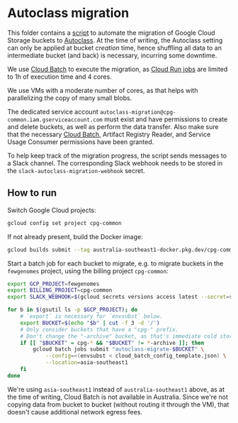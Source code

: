 # Autoclass migration

This folder contains a [script](migrate_bucket.sh) to automate the migration of Google Cloud Storage buckets to [Autoclass](https://cloud.google.com/storage/docs/autoclass). At the time of writing, the Autoclass setting can only be applied at bucket _creation_ time, hence shuffling all data to an intermediate bucket (and back) is necessary, incurring some downtime.

We use [Cloud Batch](https://cloud.google.com/batch/docs/create-run-job) to execute the migration, as [Cloud Run jobs](https://cloud.google.com/run/docs/quickstarts/jobs/create-execute) are limited to 1h of execution time and 4 cores.

We use VMs with a moderate number of cores, as that helps with parallelizing the copy of many small blobs.

The dedicated service account `autoclass-migration@cpg-common.iam.gserviceaccount.com` must exist and have permissions to create and delete buckets, as well as perform the data transfer. Also make sure that the necessary [Cloud Batch](https://cloud.google.com/batch/docs/get-started#project-prerequisites), Artifact Registry Reader, and Service Usage Consumer permissions have been granted.

To help keep track of the migration progress, the script sends messages to a Slack channel. The corresponding Slack webhook needs to be stored in the `slack-autoclass-migration-webhook` secret.

## How to run

Switch Google Cloud projects:

```sh
gcloud config set project cpg-common
```

If not already present, build the Docker image:

```sh
gcloud builds submit --tag australia-southeast1-docker.pkg.dev/cpg-common/images/autoclass-migration:latest .
```

Start a batch job for each bucket to migrate, e.g. to migrate buckets in the `fewgenomes` project, using the billing project `cpg-common`:

```sh
export GCP_PROJECT=fewgenomes
export BILLING_PROJECT=cpg-common
export SLACK_WEBHOOK=$(gcloud secrets versions access latest --secret=slack-autoclass-migration-webhook)

for b in $(gsutil ls -p $GCP_PROJECT); do
    # `export` is necessary for `envsubst` below.
    export BUCKET=$(echo "$b" | cut -f 3 -d '/')
    # Only consider buckets that have a "cpg-" prefix.
    # Don't change the "-archive" bucket, as that's immediate cold storage.
    if [[ "$BUCKET" = cpg-* && "$BUCKET" != *-archive ]]; then
        gcloud batch jobs submit "autoclass-migrate-$BUCKET" \
            --config=<(envsubst < cloud_batch_config_template.json) \
            --location=asia-southeast1
    fi
done
```

We're using `asia-southeast1` instead of `australia-southeast1` above, as at the time of writing, Cloud Batch is not available in Australia. Since we're not copying data from bucket to bucket (without routing it through the VM), that doesn't cause additional network egress fees.
